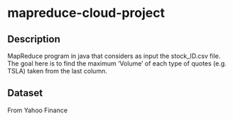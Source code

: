 # mapreduce-cloud-project

## Description

MapReduce program in java that considers as input the stock_ID.csv file. The goal here is to find the maximum ‘Volume’
of each type of quotes (e.g. TSLA) taken from the last column.

## Dataset

From Yahoo Finance
